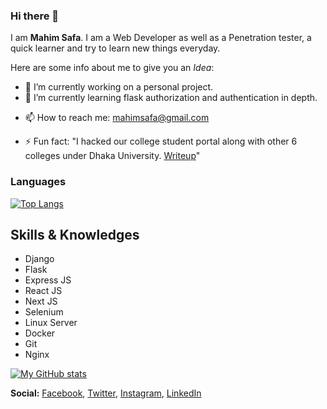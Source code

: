 ### Hi there 👋


I am **Mahim Safa**. I am a Web Developer as well as a Penetration tester, a quick learner and try to learn new things everyday.

Here are some info about me to give you an *Idea*:

- 🔭 I’m currently working on a personal project.
- 🌱 I’m currently learning flask authorization and authentication in depth.
<!-- - 👯 I’m looking to collaborate on ... -->
<!-- - 🤔 I’m looking for help with ... -->
<!-- - 💬 Ask me about ... -->
- 📫 How to reach me: [mahimsafa@gmail.com](mailto:mahimsafa@gmail.com)
<!-- - 😄 Pronouns: ... -->
- ⚡ Fun fact: "I hacked our college student portal along with other 6 colleges under Dhaka University. [Writeup](https://mahimsafa.medium.com/how-i-hacked-dhaka-university-affiliated-7c-213f158abbaf)"





### Languages
[![Top Langs](https://github-readme-stats.vercel.app/api/top-langs/?username=mahimsafa)](https://github.com/mahimsafa)


## Skills & Knowledges
- Django
- Flask
- Express JS
- React JS
- Next JS
- Selenium
- Linux Server
- Docker
- Git
- Nginx

[![My GitHub stats](https://github-readme-stats.vercel.app/api?username=mahimsafa&theme=dracula)](https://github.com/mahimsafa)

**Social:** [Facebook](https://www.facebook.com/TheBikkritoGuy), [Twitter](https://twitter.com/mahim_safa), [Instagram](https://www.instagram.com/mahim_safa/), [LinkedIn](https://www.linkedin.com/in/mahimsafa/)
